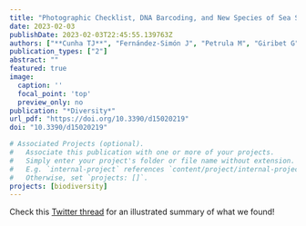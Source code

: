```yaml
---
title: "Photographic Checklist, DNA Barcoding, and New Species of Sea Slugs and Snails from the Faafu Atoll, Maldives (Gastropoda: Heterobranchia and Vetigastropoda)"
date: 2023-02-03
publishDate: 2023-02-03T22:45:55.139763Z
authors: ["**Cunha TJ**", "Fernández-Simón J", "Petrula M", "Giribet G", "Moles J"]
publication_types: ["2"]
abstract: ""
featured: true
image:
  caption: ''
  focal_point: 'top'
  preview_only: no
publication: "*Diversity*"
url_pdf: "https://doi.org/10.3390/d15020219"
doi: "10.3390/d15020219"

# Associated Projects (optional).
#   Associate this publication with one or more of your projects.
#   Simply enter your project's folder or file name without extension.
#   E.g. `internal-project` references `content/project/internal-project/index.md`.
#   Otherwise, set `projects: []`.
projects: [biodiversity]
---
```



Check this [Twitter thread](https://twitter.com/tauanajc/status/1621662096260743174?s=20) for an illustrated summary of what we found!